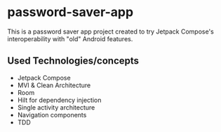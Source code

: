 # password-saver-app

This is a password saver app project created to try Jetpack Compose's interoperability with "old" Android features.

## Used Technologies/concepts
- Jetpack Compose
- MVI & Clean Architecture
- Room
- Hilt for dependency injection
- Single activity architecture
- Navigation components
- TDD